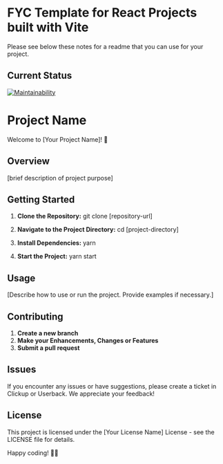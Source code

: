 # FYC Template for React Projects built with Vite

Please see below these notes for a readme that you can use for your project. 

## Current Status

[![Maintainability](https://api.codeclimate.com/v1/badges/7efff12ae6b4d65a3dcf/maintainability)](https://codeclimate.com/repos/65d6b800671d0200dfc32a2f/maintainability)

# Project Name

Welcome to [Your Project Name]! 🚀

## Overview

[brief description of project purpose]

## Getting Started

1. **Clone the Repository:**
   git clone [repository-url]

2. **Navigate to the Project Directory:**
   cd [project-directory]

3. **Install Dependencies:**
   yarn

4. **Start the Project:**
   yarn start

## Usage

[Describe how to use or run the project. Provide examples if necessary.]

## Contributing

1. **Create a new branch**
2. **Make your Enhancements, Changes or Features**
3. **Submit a pull request**

## Issues

If you encounter any issues or have suggestions, please create a ticket in Clickup or Userback. We appreciate your feedback!

## License

This project is licensed under the [Your License Name] License - see the LICENSE file for details.

Happy coding! 🚀✨